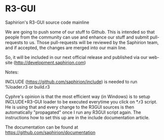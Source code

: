 R3-GUI
======

Saphirion's R3-GUI source code mainline

We are going to push some of our stuff to Github.
This is intended so that people from the community can use and enhance our stuff and submit pull-requests to us.
Those pull-requests will be reviewed by the Saphirion team, and if accepted, the changes are merged into our main line.

So, it will be included in our next official release and published via our web-site (http://development.saphirion.com)

Notes:

INCLUDE (https://github.com/saphirion/include) is needed to run %loader.r3 or build.r3

Cyphre's opinion is that the most efficient way (in Windows) is to setup INCLUDE+R3-GUI loader to be executed everytime you click on *.r3 script. He is using that and every change to the R3GUI sources is then automatically "propagated" once I run any R3GUI script again. The instructions how to set this up are in the include documentation article.

The documentation can be found at https://github.com/saphirion/documentation